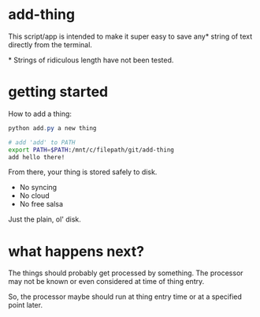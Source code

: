 # add-thing
This script/app is intended to make it super easy to save any\* string of text directly from the terminal.

\* Strings of ridiculous length have not been tested.

# getting started
How to add a thing:
```powershell
python add.py a new thing
```

```bash
# add 'add' to PATH
export PATH=$PATH:/mnt/c/filepath/git/add-thing
add hello there!
```

From there, your thing is stored safely to disk.
- No syncing
- No cloud
- No free salsa

Just the plain, ol' disk.

# what happens next?
The things should probably get processed by something. The processor may not be known or even considered at time of thing entry.

So, the processor maybe should run at thing entry time or at a specified point later.